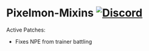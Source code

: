 # Pixelmon-Mixins [![Discord](https://img.shields.io/discord/831966641586831431)](https://discord.gg/7vqgtrjDGw)

Active Patches:
* Fixes NPE from trainer battling
